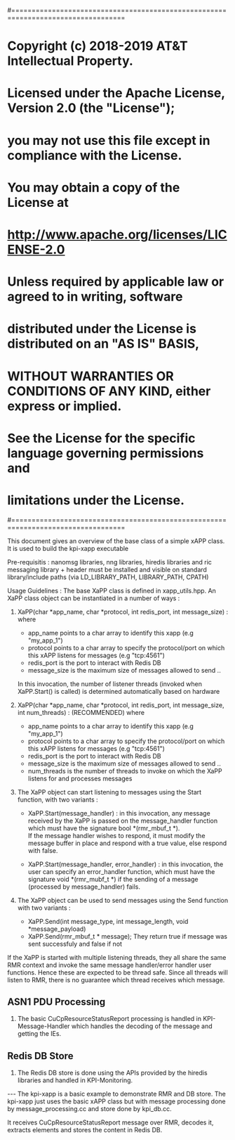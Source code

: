 #==================================================================================

#        Copyright (c) 2018-2019 AT&T Intellectual Property.
#
#   Licensed under the Apache License, Version 2.0 (the "License");
#   you may not use this file except in compliance with the License.
#   You may obtain a copy of the License at
#
#       http://www.apache.org/licenses/LICENSE-2.0
#
#   Unless required by applicable law or agreed to in writing, software
#   distributed under the License is distributed on an "AS IS" BASIS,
#   WITHOUT WARRANTIES OR CONDITIONS OF ANY KIND, either express or implied.
#   See the License for the specific language governing permissions and
#   limitations under the License.
#==================================================================================


This document gives an overview of the base class of a simple xAPP class. It is used to build the kpi-xapp executable

Pre-requisitis : nanomsg libraries, nng libraries, hiredis libraries and ric messaging library + header must be installed and visible on standard library/include paths (via LD_LIBRARY_PATH, LIBRARY_PATH, CPATH)

Usage Guidelines :
The base XaPP class is defined in xapp_utils.hpp.  An XaPP class object  can be instantiated in a number of ways :

1. XaPP(char *app_name, char *protocol, int redis_port, int message_size) : where 
	- app_name points to a char array to identify this xapp (e.g "my_app_1") 
	- protocol points to a char array to specify the protocol/port on  which this xAPP listens for messages (e.g "tcp:4561")
    - redis_port is the port to interact with Redis DB
	- message_size is the maximum size of messages allowed to send ..

	In this invocation, the number of listener threads (invoked when XaPP.Start() is called) is determined automatically based on hardware


2. XaPP(char *app_name, char *protocol, int redis_port, int message_size, int num_threads) : (RECOMMENDED)    where 
	- app_name points to a char array to identify this xapp (e.g "my_app_1") 
	- protocol points to a char array to specify the protocol/port on  which this xAPP listens for messages (e.g "tcp:4561")
    - redis_port is the port to interact with Redis DB
	- message_size is the maximum size of messages allowed to send ..
	- num_threads is the number of threads to invoke on which the XaPP listens for and processes messages


3. The XaPP object can start listening to messages using the Start function, with two variants :

	- XaPP.Start(message_handler) : in this invocation, any message received by the XaPP is passed on the message_handler function which must have the signature bool *(rmr_mbuf_t *).  
        If the message handler wishes to respond, it must modify the message buffer in place and respond with a true value, else respond with false.

	- XaPP.Start(message_handler, error_handler) : in this invocation, the user can specify an error_handler function, which must have the signature void *(rmr_mubf_t *) if the sending of a message (processed by message_handler) fails. 


4. The XaPP object can be used to send messages using the Send function with two variants :
	- XaPP.Send(int message_type, int message_length, void *message_payload)
	- XaPP.Send(rmr_mbuf_t * message);
	They return true if message was sent successfuly and false if not


If the XaPP is started with multiple listening threads, they all share the same RMR context and invoke the same message handler/error handler user functions. Hence these are expected to be thread safe. Since all threads will listen to RMR, there is no guarantee  which thread receives which message.


ASN1 PDU Processing
-------------------

1. The basic CuCpResourceStatusReport processing is handled in KPI-Message-Handler which handles the decoding of the message and getting the IEs.


Redis DB Store
--------------

1. The Redis DB store is done using the APIs provided by the hiredis libraries and handled in KPI-Monitoring.


--- The kpi-xapp is a basic example to demonstrate RMR and DB store. The kpi-xapp just uses the basic xAPP class but with message processing done by message_processing.cc and store done by kpi_db.cc. 

It receives CuCpResourceStatusReport message over RMR, decodes it, extracts elements and stores the content in Redis DB.
